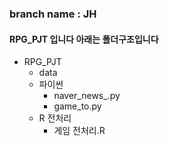 ### branch name : JH
#### RPG_PJT 입니다 아래는 폴더구조입니다
* RPG_PJT
  * data
  * 파이썬
     * naver_news_.py
     * game_to.py
   * R 전처리
     * 게임 전처리.R
 
